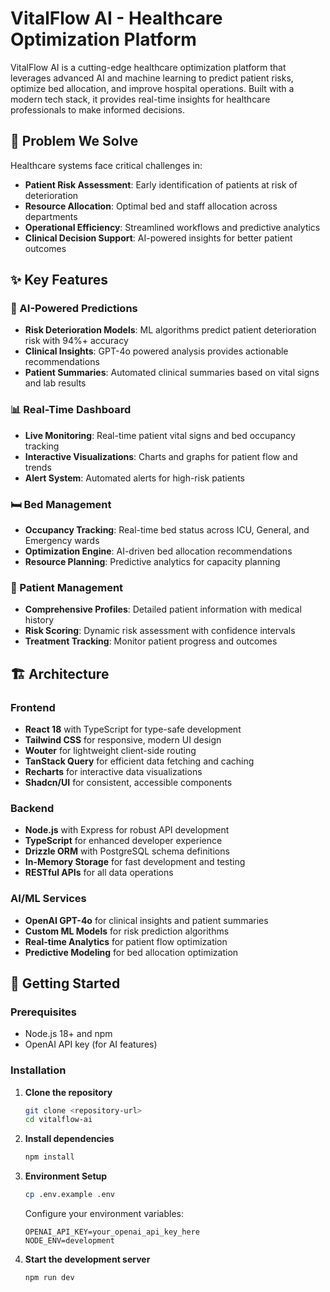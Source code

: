 # VitalFlow AI - Healthcare Optimization Platform

VitalFlow AI is a cutting-edge healthcare optimization platform that leverages advanced AI and machine learning to predict patient risks, optimize bed allocation, and improve hospital operations. Built with a modern tech stack, it provides real-time insights for healthcare professionals to make informed decisions.

## 🏥 Problem We Solve

Healthcare systems face critical challenges in:
- **Patient Risk Assessment**: Early identification of patients at risk of deterioration
- **Resource Allocation**: Optimal bed and staff allocation across departments
- **Operational Efficiency**: Streamlined workflows and predictive analytics
- **Clinical Decision Support**: AI-powered insights for better patient outcomes

## ✨ Key Features

### 🤖 AI-Powered Predictions
- **Risk Deterioration Models**: ML algorithms predict patient deterioration risk with 94%+ accuracy
- **Clinical Insights**: GPT-4o powered analysis provides actionable recommendations
- **Patient Summaries**: Automated clinical summaries based on vital signs and lab results

### 📊 Real-Time Dashboard
- **Live Monitoring**: Real-time patient vital signs and bed occupancy tracking
- **Interactive Visualizations**: Charts and graphs for patient flow and trends
- **Alert System**: Automated alerts for high-risk patients

### 🛏️ Bed Management
- **Occupancy Tracking**: Real-time bed status across ICU, General, and Emergency wards
- **Optimization Engine**: AI-driven bed allocation recommendations
- **Resource Planning**: Predictive analytics for capacity planning

### 👥 Patient Management
- **Comprehensive Profiles**: Detailed patient information with medical history
- **Risk Scoring**: Dynamic risk assessment with confidence intervals
- **Treatment Tracking**: Monitor patient progress and outcomes

## 🏗️ Architecture

### Frontend
- **React 18** with TypeScript for type-safe development
- **Tailwind CSS** for responsive, modern UI design
- **Wouter** for lightweight client-side routing
- **TanStack Query** for efficient data fetching and caching
- **Recharts** for interactive data visualizations
- **Shadcn/UI** for consistent, accessible components

### Backend
- **Node.js** with Express for robust API development
- **TypeScript** for enhanced developer experience
- **Drizzle ORM** with PostgreSQL schema definitions
- **In-Memory Storage** for fast development and testing
- **RESTful APIs** for all data operations

### AI/ML Services
- **OpenAI GPT-4o** for clinical insights and patient summaries
- **Custom ML Models** for risk prediction algorithms
- **Real-time Analytics** for patient flow optimization
- **Predictive Modeling** for bed allocation optimization

## 🚀 Getting Started

### Prerequisites
- Node.js 18+ and npm
- OpenAI API key (for AI features)

### Installation

1. **Clone the repository**
   ```bash
   git clone <repository-url>
   cd vitalflow-ai
   ```

2. **Install dependencies**
   ```bash
   npm install
   ```

3. **Environment Setup**
   ```bash
   cp .env.example .env
   ```
   
   Configure your environment variables:
   ```env
   OPENAI_API_KEY=your_openai_api_key_here
   NODE_ENV=development
   ```

4. **Start the development server**
   ```bash
   npm run dev
   
